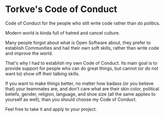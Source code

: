 # Torkve's Code of Conduct
Code of Conduct for the people who still write code rather than do politics.

Modern world is kinda full of hatred and cancel culture. 

Many people forgot about what is Open Software about, they prefer to establish Communities
and hail their own soft skills, rather than write code and improve the world.

That's why I had to establish my own Code of Conduct. Its main goal is to provide support
for people who can do great things, but cannot (or do not want to) show off their talking
skills.

If you want to make things better, no matter how badass (or you believe that) your teammates
are, and don't care what are their skin color, political beliefs, gender, religion,
language, and shoe size (all the same applies to yourself as well), than you should choose
my Code of Conduct.

Feel free to take it and apply to your project.
